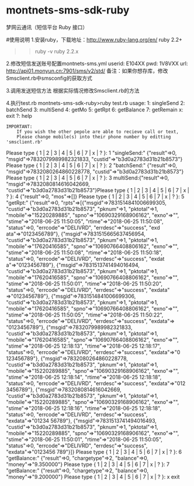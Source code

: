# montnets-sms-sdk-ruby
梦网云通讯（短信平台 Ruby 接口）

#使用说明
1.安装ruby，下载地址：http://www.ruby-lang.org/en/
ruby 2.2+
>>ruby -v
>>ruby 2.2.x

2.修改短信发送账号配置montnets-sms.yml
userid: E104XX
pwd:  1V8VXX
url:  http://api01.monyun.cn:7901/sms/v2/std/
备注：如果你想存库，修改Smsclient.rb中smsconfig的获取方式

3.调用发送短信方法
根据实际情况修改Smsclient.rb的方法

4.执行test.rb
montnets-sms-sdk-ruby>ruby test.rb
usage:
    1: singleSend
    2: batchSend
    3: multiSend
    4: getMo
    5: getRpt
    6: getBalance
    7: getRemain
    x: exit
    ?: help

    IMPORTANT:
        If you wish the other pepole are able to recieve call or text,
        Please change mobile(s) into their phone number by editting 'smsclient.rb'

Please type { 1 | 2 | 3 | 4 | 5 | 6 | 7 | x | ? }:
1
"singleSend:"
{"result"=>0, "msgid"=>7832079989982321833, "custid"=>"b3d0a2783d31b21b8573"}
Please type { 1 | 2 | 3 | 4 | 5 | 6 | 7 | x | ? }:
2
"batchSend:"
{"result"=>0, "msgid"=>7832080264860228778, "custid"=>"b3d0a2783d31b21b8573"}
Please type { 1 | 2 | 3 | 4 | 5 | 6 | 7 | x | ? }:
3
multiSend:{"result"=>0, "msgid"=>7832080814616042669, "custid"=>"b3d0a2783d31b21b8573"}Please type { 1 | 2 | 3 | 4 | 5 | 6 | 7 | x | ? }:
4
{"result"=>0, "mos"=>[]}
Please type { 1 | 2 | 3 | 4 | 5 | 6 | 7 | x | ? }:
5
"getRpt:"
{"result"=>0, "rpts"=>[{"msgid"=>7831514841006699305, "custid"=>"b3d0a2783d31b21b8573", "pknum"=>1, "pktotal"=>1, "mobile"=>"15220289885", "spno"=>"10690329168906162", "exno"=>"", "stime"=>"2018-06-25 11:50:05", "rtime"=>"2018-06-25 11:50:08", "status"=>0, "errcode"=>"DELIVRD", "errdesc"=>"success", "exd
ata"=>"0123456789"}, {"msgid"=>7831515665637456954, "custid"=>"b3d0a2783d31b21b8573", "pknum"=>1, "pktotal"=>1, "mobile"=>"17620416585", "spno"=>"10690766408806162", "exno"=>"", "stime"=>"2018-06-25 11:50:08", "rtime"=>"2018-06-25 11:50:18", "status"=>0, "errcode"=>"DELIVRD", "errdesc"=>"success", "exdat
a"=>"0123456789"}, {"msgid"=>7831513741494016494, "custid"=>"b3d0a2783d31b21b8573", "pknum"=>1, "pktotal"=>1, "mobile"=>"17620416585", "spno"=>"10690766408806162", "exno"=>"", "stime"=>"2018-06-25 11:50:01", "rtime"=>"2018-06-25 11:50:20", "status"=>0, "errcode"=>"DELIVRD", "errdesc"=>"success", "exdata"
=>"0123456789"}, {"msgid"=>7831514841006699306, "custid"=>"b3d0a2783d31b21b8573", "pknum"=>1, "pktotal"=>1, "mobile"=>"17620416585", "spno"=>"10690766408806162", "exno"=>"", "stime"=>"2018-06-25 11:50:05", "rtime"=>"2018-06-25 11:50:22", "status"=>0, "errcode"=>"DELIVRD", "errdesc"=>"success", "exdata"=>
"0123456789"}, {"msgid"=>7832079989982321833, "custid"=>"b3d0a2783d31b21b8573", "pknum"=>1, "pktotal"=>1, "mobile"=>"17620416585", "spno"=>"10690766408806162", "exno"=>"", "stime"=>"2018-06-25 12:18:13", "rtime"=>"2018-06-25 12:18:17", "status"=>0, "errcode"=>"DELIVRD", "errdesc"=>"success", "exdata"=>"0
123456789"}, {"msgid"=>7832080264860228778, "custid"=>"b3d0a2783d31b21b8573", "pknum"=>1, "pktotal"=>1, "mobile"=>"15220289885", "spno"=>"10690329168906162", "exno"=>"", "stime"=>"2018-06-25 12:18:14", "rtime"=>"2018-06-25 12:18:18", "status"=>0, "errcode"=>"DELIVRD", "errdesc"=>"success", "exdata"=>"012
3456789"}, {"msgid"=>7832080814616042669, "custid"=>"b3d0a2783d31b21b8573", "pknum"=>1, "pktotal"=>1, "mobile"=>"15220289885", "spno"=>"10690329168906162", "exno"=>"", "stime"=>"2018-06-25 12:18:16", "rtime"=>"2018-06-25 12:18:18", "status"=>0, "errcode"=>"DELIVRD", "errdesc"=>"success", "exdata"=>"01234
56789"}, {"msgid"=>7831513741494016493, "custid"=>"b3d0a2783d31b21b8573", "pknum"=>1, "pktotal"=>1, "mobile"=>"15220289885", "spno"=>"10690329168906162", "exno"=>"", "stime"=>"2018-06-25 11:50:01", "rtime"=>"2018-06-25 11:50:05", "status"=>0, "errcode"=>"DELIVRD", "errdesc"=>"success", "exdata"=>"0123456
789"}]}
Please type { 1 | 2 | 3 | 4 | 5 | 6 | 7 | x | ? }:
6
"getBalance:"
{"result"=>0, "chargetype"=>2, "balance"=>0, "money"=>"9.350000"}
Please type { 1 | 2 | 3 | 4 | 5 | 6 | 7 | x | ? }:
7
"getBalance:"
{"result"=>0, "chargetype"=>2, "balance"=>0, "money"=>"9.200000"}
Please type { 1 | 2 | 3 | 4 | 5 | 6 | 7 | x | ? }:
x
exit
